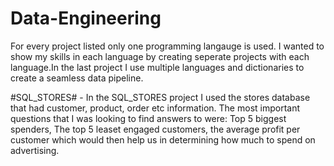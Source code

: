 # Data-Engineering

For every project listed only one programming langauge is used. I wanted to show my skills in each language by creating seperate projects with each language.In the last project I use multiple languages and dictionaries to create a seamless data pipeline.

#SQL_STORES# - In the SQL_STORES project I used the stores database that had customer, product, order etc information. 
The most important questions that I was looking to find answers to were: Top 5 biggest spenders, The top 5 leaset engaged customers, the average profit per customer which would then help us in determining how much to spend on advertising. 
